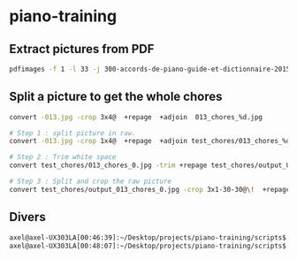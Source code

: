 # piano-training

## Extract pictures from PDF

```bash
pdfimages -f 1 -l 33 -j 300-accords-de-piano-guide-et-dictionnaire-2015.pdf pictures/
```

## Split a picture to get the whole chores

```bash
convert -013.jpg -crop 3x4@  +repage  +adjoin  013_chores_%d.jpg

# Step 1 : split picture in raw.
convert -013.jpg -crop 1x4@  +repage  +adjoin test_chores/013_chores_%d.jpg

# Step 2 : Trim white space
convert test_chores/013_chores_0.jpg -trim +repage test_chores/output_013_chores_0.jpg

# Step 3 : Split and crop the raw picture
convert test_chores/output_013_chores_0.jpg -crop 3x1-30-30@\!  +repage  +adjoin test_chores/output_2_013_chores_%d.jpg

```

## Divers

```bash
axel@axel-UX303LA[00:46:39]:~/Desktop/projects/piano-training/scripts$ namef="-toto.txt"
axel@axel-UX303LA[00:48:07]:~/Desktop/projects/piano-training/scripts$ mv -- $namef ${namef#"-"}
```
